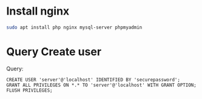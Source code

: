 # Install nginx
```bash
sudo apt install php nginx mysql-server phpmyadmin
```

# Query Create user

Query:

```mysql
CREATE USER 'server'@'localhost' IDENTIFIED BY 'securepassword';
GRANT ALL PRIVILEGES ON *.* TO 'server'@'localhost' WITH GRANT OPTION;
FLUSH PRIVILEGES;
```
